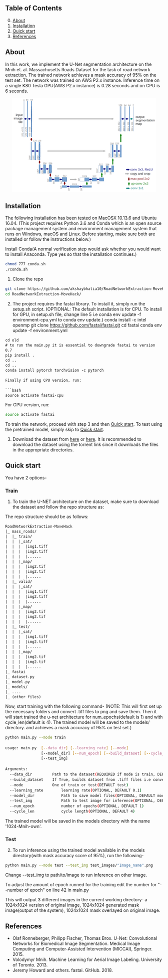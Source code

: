## Table of Contents

0. [About](#about)
0. [Installation](#installation)
0. [Quick start](#quick-start)
0. [References](#references)

## About

In this work, we implement the U-Net segmentation architecture on the Mnih et. al. Massachusetts Roads Dataset for the task of road network extraction. The trained network achieves a mask accuracy of 95% on the test set. The network was trained on AWS P2.x instance.
Inference time on a single K80 Tesla GPU(AWS P2.x instance) is 0.28 seconds and on CPU is 6 seconds.

<p align="center">
  <img width="460" height="300" src="assets/u-net.png">
</p>

## Installation

The following installation has been tested on MacOSX 10.13.6 and Ubuntu 16.04. (This project requires Python 3.6 and Conda which is an open source package management system and environment management system that runs on Windows, macOS and Linux. Before starting, make sure both are installed or follow the instructions below.)


Install Conda(A normal verification step would ask whether you would want to install Anaconda. Type yes so that the installation continues.)

```bash
chmod 777 conda.sh
./conda.sh
```

1. Clone the repo

```bash
git clone https://github.com/akshaybhatia10/RoadNetworkExtraction-MoveHack.git
cd RoadNetworkExtraction-MoveHack/
```

2. The project requires the fastai library. To install it, simply run the setup.sh script. (OPTIONAL: The default installation is for CPU. To install for GPU, in setup.sh file, change line 5 i.e conda env update -f environment-cpu.yml
to conda env update.)
conda install -c intel openmp 
git clone https://github.com/fastai/fastai.git
cd fastai
conda env update -f environment.yml
```
cd old
# to run the main.py it is essential to downgrade fastai to version 0.7
pip install .
cd ..
cd ..
conda install pytorch torchvision -c pytorch

Finally if using CPU version, run: 

```bash
source activate fastai-cpu
```

For GPU version, run:

```bash
source activate fastai
```

To train the network, proceed with step 3 and then [Quick start](#train). To test using the pretrained model, simply skip to [Quick start](#test).

3. Download the dataset from [here](http://academictorrents.com/details/3b17f08ed5027ea24db04f460b7894d913f86c21) or [here](https://www.cs.toronto.edu/~vmnih/data/). It is recommended to download the dataset using the torrent link since it downloads the files in the appropriate directories.


## Quick start

You have 2 options-

### Train

1. To train the U-NET architecture on the dataset, make sure to download the dataset and follow the repo structure as:


The repo structure should be as follows:
```angular2html
RoadNetworkExtraction-MoveHack
|_ mass_roads/
|  |_ train/
|  |  |_sat/
|  |  |  |img1.tiff
|  |  |  |img2.tiff
|  |  |  |......
|  |  |_map/
|  |  |  |img2.tif
|  |  |  |img2.tif
|  |  |  |......
|  |_ valid/
|  |  |_sat/
|  |  |  |img1.tiff
|  |  |  |img2.tiff
|  |  |  |......
|  |  |_map/
|  |  |  |img2.tif
|  |  |  |img2.tif
|  |  |  |......
|  |_ test/
|  |  |_sat/
|  |  |  |img1.tiff
|  |  |  |img2.tiff
|  |  |  |......
|  |  |_map/
|  |  |  |img2.tif
|  |  |  |img2.tif
|  |  |  |......
|_ fastai
|_ dataset.py
|_ model.py
|_ models/
|_ ....
|_ (other files)
```

Now, start training with the following command- (NOTE: This will first set up the necessary folders and convert .tiff files to png and save them. Then it will start trained the u-net architecture for num_epochs(default is 1) and with cycle_len(default is 4). The trained model will be saved to the models/ directory. and achieves a mask accuracy of 95% on test set.)

```bash
python main.py --mode train

usage: main.py  [--data_dir] [--learning_rate] [--mode]
                [--model_dir] [--num_epoch] [--build_dataset] [--cycle_len]
                [--test_img]

Arguments:
  --data_dir		 Path to the dataset(REQUIRED if mode is train, DEFAULT mass_roads/)
  --build_dataset	 If True, builds dataset from .tiff files i.e converts and resizes images to 1024 and stores in 'mass_roads_new/'(DEFAULT True)
  --mode 	    	 One of train or test(DEFAULT test)
  --learning_rate        learning rate(OPTIONAL, DEFAULT 0.1)
  --model_dir            Path to save model files(OPTIONAL, DEFAULT models)
  --test_img             Path to test image for inference(OPTIONAL, DEFAULT test_images/10378780_15.png)
  --num_epoch            number of epochs(OPTIONAL, DEFAULT 1)
  --cycle_len            cycle length(OPTIONAL, DEFAULT 4)
```

The trained model will be saved in the models directory with the name '1024-Mnih-own'.

### Test

2. To run inference using the trained model available in the models directory(with mask accuracy score of 95%), run the following- 

```bash
python main.py --mode test --test_img test_images/"Image_name".png
```

Change --test_img to path/to/image to run inference on other image.

To adjust the amount of epoch runned for the training edit the number for "--number of epoch" on line 42 in main.py


This will output 3 different images in the current working directory- a 1024x1024 version of original image, 1024x1024 generated mask image(output of the system), 1024x1024 mask overlayed on original image.


## References 

- Olaf Ronneberger, Philipp Fischer, Thomas Brox. U-Net: Convolutional Networks for Biomedical Image Segmentation. Medical Image Computing and Computer-Assisted Intervention (MICCAI), Springer. 2015.
- Volodymyr Mnih. Machine Learning for Aerial Image Labeling. University of Toronto. 2013.
- Jeremy Howard and others. fastai. GitHub. 2018.
